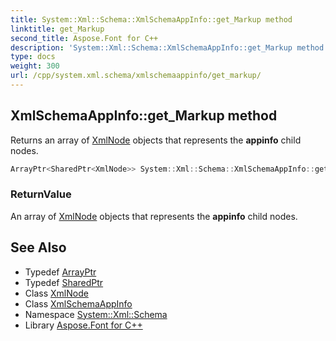 ```yaml
---
title: System::Xml::Schema::XmlSchemaAppInfo::get_Markup method
linktitle: get_Markup
second_title: Aspose.Font for C++
description: 'System::Xml::Schema::XmlSchemaAppInfo::get_Markup method. Returns an array of XmlNode objects that represents the appinfo child nodes in C++.'
type: docs
weight: 300
url: /cpp/system.xml.schema/xmlschemaappinfo/get_markup/
---
```

## XmlSchemaAppInfo::get_Markup method


Returns an array of [XmlNode](../../../system.xml/xmlnode/) objects that represents the **appinfo** child nodes.

```cpp
ArrayPtr<SharedPtr<XmlNode>> System::Xml::Schema::XmlSchemaAppInfo::get_Markup()
```


### ReturnValue

An array of [XmlNode](../../../system.xml/xmlnode/) objects that represents the **appinfo** child nodes.

## See Also

* Typedef [ArrayPtr](../../../system/arrayptr/)
* Typedef [SharedPtr](../../../system/sharedptr/)
* Class [XmlNode](../../../system.xml/xmlnode/)
* Class [XmlSchemaAppInfo](../)
* Namespace [System::Xml::Schema](../../)
* Library [Aspose.Font for C++](../../../)
